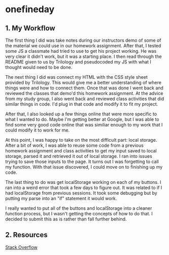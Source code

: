 # onefineday

## 1. My Workflow

The first thing I did was take notes during our instructors demo of some of the material we could use in our homework assignment. After that, I tested some JS a classmate had tried to use to get his project working. He was very clear it didn't work, but it was a starting place. I then read through the README given to us by Trilology and pseudocoded my JS with what I thought would need to be done.

The next thing I did was connect my HTML with the CSS style sheet provided by Trilology. This would give me a better understanding of where things were and how to connect them. Once that was done I went back and reviewed the classes that demo'd this homework assignment. At the advice from my study group, I also went back and reviewed class activities that did similar things in code. I'd plug in that code and modify it to fit my project.

After that, I also looked up a few things online that were more specific to what I wanted to do. Maybe I'm getting better at Google, but I was able to find some very good code online that was similiar enough to my work that I could modify it to work for me.

At this point, I was happy to take on the most difficult part: local storage. After a bit of work, I was able to reuse some code from a previous homework assignment and class activities to get my input saved to local storage, parsed it and retrieved it out of local storage. I ran into issues trying to save those inputs to the page. It turns out I was forgetting to call my function. With that issue discovered, I could move on to finishing up my code.

The last thing to do was get localStorage working on each of my buttons. I ran into a weird error that took a few days to figure out. It was related to if I had localStorage from previous sessions. It took some debugging but by putting my parse into an "if" statement it would work.

I really wanted to put all of the buttons and localStorage into a cleaner function process, but I wasn't getting the concepts of how to do that. I decided to submit this as is rather than fall further behind.

## 2. Resources

[Stack Overflow](https://stackoverflow.com/questions/59995703/trying-to-change-background-color-based-off-if-the-hour-is-in-the-past-current)
